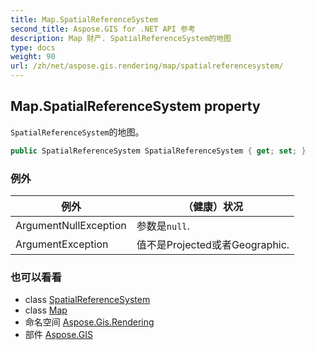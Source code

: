 ```yaml
---
title: Map.SpatialReferenceSystem
second_title: Aspose.GIS for .NET API 参考
description: Map 财产. SpatialReferenceSystem的地图
type: docs
weight: 90
url: /zh/net/aspose.gis.rendering/map/spatialreferencesystem/
---
```

## Map.SpatialReferenceSystem property

`SpatialReferenceSystem`的地图。

```csharp
public SpatialReferenceSystem SpatialReferenceSystem { get; set; }
```

### 例外

| 例外 | （健康）状况 |
| --- | --- |
| ArgumentNullException | 参数是`null`. |
| ArgumentException | 值不是Projected或者Geographic. |

### 也可以看看

* class [SpatialReferenceSystem](../../../aspose.gis.spatialreferencing/spatialreferencesystem/)
* class [Map](../)
* 命名空间 [Aspose.Gis.Rendering](../../map/)
* 部件 [Aspose.GIS](../../../)


